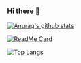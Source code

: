 ### Hi there 👋
<!-- set stats card -->
[![Anurag's github stats](https://github-readme-stats.vercel.app/api?username=hylurk&show_icons=true&count_private=true&theme=chartreuse-dark)](https://github.com/anuraghazra/github-readme-stats)

<!-- set extra pins -->
[![ReadMe Card](https://github-readme-stats.vercel.app/api/pin?username=hylurk&repo=github-readme-stats&show_owner=true)](https://github.com/anuraghazra/github-readme-stats)

<!-- set top languages card -->
[![Top Langs](https://github-readme-stats.vercel.app/api/top-langs/?username=hylurk)](https://github.com/anuraghazra/github-readme-stats)

<!--
**hylurk/hylurk** is a ✨ _special_ ✨ repository because its `README.md` (this file) appears on your GitHub profile.

Here are some ideas to get you started:

- 🔭 I’m currently working on ...
- 🌱 I’m currently learning ...
- 👯 I’m looking to collaborate on ...
- 🤔 I’m looking for help with ...
- 💬 Ask me about ...
- 📫 How to reach me: ...
- 😄 Pronouns: ...
- ⚡ Fun fact: ...
-->
